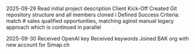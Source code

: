 
2025-09-29
Read initial project description
Client Kick-Off
Created Git repository structure and all members cloned i
Defined Success Criteria: match # sales qualified opportunities, matching aginst manual legacy approach which is continued in parallel

2025-09-30
Received OpenAI key
Received keywords
Joined BAK org with new account for Simap.ch